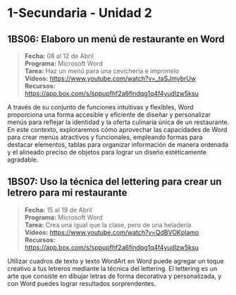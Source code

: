 # 1-Secundaria - Unidad 2

## 1BS06: Elaboro un menú de restaurante en Word

> <i class="bi bi-calendar"></i> **Fecha:** 08 al 12 de Abril<br><i class="bi bi-laptop"></i> **Programa:** Microsoft Word <br><i class="bi bi-clipboard-check"></i> **Tarea:** Haz un menú para una cevicheria e imprimelo <br><i class="bi bi-youtube txt-red"></i> **Videos:** https://www.youtube.com/watch?v=_taSJmybrUw<br><i class="bi bi-files"></i> **Recursos:** https://app.box.com/s/sppupfhf2a6flndqg1q4f4yudlzw5ksu

 A través de su conjunto de funciones intuitivas y flexibles, Word proporciona una forma accesible y eficiente de diseñar y personalizar menús para reflejar la identidad y la oferta culinaria única de un restaurante. En este contexto, exploraremos cómo aprovechar las capacidades de Word para crear menús atractivos y funcionales, empleando formas para destacar elementos, tablas para organizar información de manera ordenada y el alineado preciso de objetos para lograr un diseño estéticamente agradable.

 <div class="currentTheme">

 ## 1BS07: Uso la técnica del lettering para crear un letrero para mi restaurante

 > <i class="bi bi-calendar"></i> **Fecha:** 15 al 19 de Abril<br><i class="bi bi-laptop"></i> **Programa:** Microsoft Word <br><i class="bi bi-clipboard-check"></i> **Tarea:** Crea una igual que la clase, pero de una heladería <br><i class="bi bi-youtube txt-red"></i> **Videos:** https://www.youtube.com/watch?v=QdBVOKplamo<br><i class="bi bi-files"></i> **Recursos:** https://app.box.com/s/sppupfhf2a6flndqg1q4f4yudlzw5ksu

Utilizar cuadros de texto y texto WordArt en Word puede agregar un toque creativo a tus letreros mediante la técnica del lettering. El lettering es un arte que consiste en dibujar letras de forma decorativa y personalizada, y con Word puedes lograr resultados sorprendentes. 

 </div>